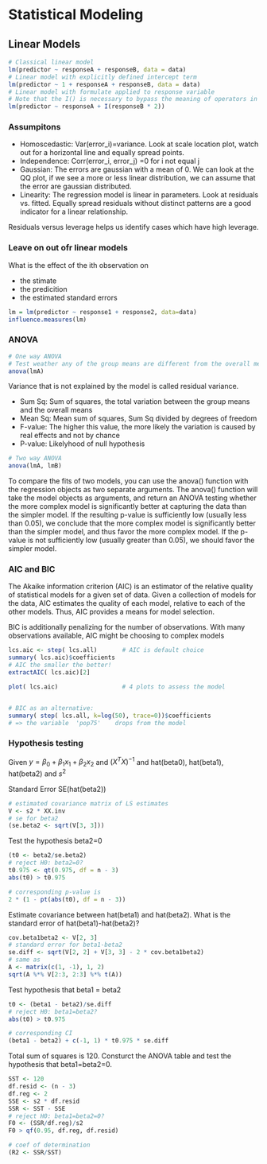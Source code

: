 # Statistical Modeling

## Linear Models

```R
# Classical linear model
lm(predictor ~ responseA + responseB, data = data)
# Linear model with explicitly defined intercept term
lm(predictor ~ 1 + responseA + responseB, data = data)
# Linear model with formulate applied to response variable
# Note that the I() is necessary to bypass the meaning of operators in the context of the LM formula
lm(predictor ~ responseA + I(responseB * 2))

````

### Assumpitons

- Homoscedastic: Var(error_i)=variance. Look at scale location plot, watch out for a horizontal line and equally spread points.
- Independence: Corr(error_i, error_j) =0 for i not equal j
- Gaussian: The errors are gaussian with a mean of 0. We can look at the QQ plot, if we see a more or less linear distribution, we can assume that the error are gaussian distributed.
- Linearity: The regression model is linear in parameters. Look at residuals vs. fitted. Equally spread residuals without distinct patterns are a good indicator for a linear relationship.

Residuals versus leverage helps us identify cases which have high leverage.


### Leave on out ofr linear models

What is the effect of the ith observation on
 - the stimate
 - the predicition
 - the estimated standard errors

```R
lm = lm(predictor ~ response1 + response2, data=data)
influence.measures(lm)

```

### ANOVA

```R
# One way ANOVA
# Test weather any of the group means are different from the overall mean of the data
anova(lmA)
```

Variance that is not explained by the model is called residual variance.

- Sum Sq: Sum of squares, the total variation between the group means and the overall means
- Mean Sq: Mean sum of squares, Sum Sq divided by degrees of freedom
- F-value: The higher this value, the more likely the variation is caused by real effects and not by chance
- P-value: Likelyhood of null hypothesis

```R
# Two way ANOVA
anova(lmA, lmB)

```

To compare the fits of two models, you can use the anova() function with the regression objects as two separate arguments. The anova() function will take the model objects as arguments, and return an ANOVA testing whether the more complex model is significantly better at capturing the data than the simpler model. If the resulting p-value is sufficiently low (usually less than 0.05), we conclude that the more complex model is significantly better than the simpler model, and thus favor the more complex model. If the p-value is not sufficiently low (usually greater than 0.05), we should favor the simpler model.



### AIC and BIC


The Akaike information criterion (AIC) is an estimator of the relative quality of statistical models for a given set of data. Given a collection of models for the data, AIC estimates the quality of each model, relative to each of the other models. Thus, AIC provides a means for model selection.

BIC is additionally penalizing for the number of observations. With many observations available, AIC might be choosing to complex models



```R
lcs.aic <- step( lcs.all)       # AIC is default choice
summary( lcs.aic)$coefficients
# AIC the smaller the better!
extractAIC( lcs.aic)[2]

plot( lcs.aic)                  # 4 plots to assess the model


# BIC as an alternative: 
summary( step( lcs.all, k=log(50), trace=0))$coefficients
# => the variable  'pop75'    drops from the model
```      
      
### Hypothesis testing

Given $y=\beta_0 + \beta_1 x_1 + \beta_2 x_2$ and $(X^TX)^{-1}$ and hat(beta0), hat(beta1), hat(beta2) and $s^2$

Standard Error SE(hat(beta2))
```R
# estimated covariance matrix of LS estimates
V <- s2 * XX.inv
# se for beta2
(se.beta2 <- sqrt(V[3, 3]))
````

Test the hypothesis beta2=0

````R
(t0 <- beta2/se.beta2)
# reject H0: beta2=0?
t0.975 <- qt(0.975, df = n - 3)
abs(t0) > t0.975

# corresponding p-value is
2 * (1 - pt(abs(t0), df = n - 3))

`````

Estimate covariance between hat(beta1) and hat(beta2). What is the standard error of hat(beta1)-hat(beta2)?
```R
cov.beta1beta2 <- V[2, 3]
# standard error for beta1-beta2
se.diff <- sqrt(V[2, 2] + V[3, 3] - 2 * cov.beta1beta2)
# same as
A <- matrix(c(1, -1), 1, 2)
sqrt(A %*% V[2:3, 2:3] %*% t(A))
````
Test hypothesis that beta1 = beta2
```R
t0 <- (beta1 - beta2)/se.diff
# reject H0: beta1=beta2?
abs(t0) > t0.975

# corresponding CI
(beta1 - beta2) + c(-1, 1) * t0.975 * se.diff
```

Total sum of squares is 120. Consturct the ANOVA table and test the hypothesis that beta1=beta2=0.
```R
SST <- 120
df.resid <- (n - 3)
df.reg <- 2
SSE <- s2 * df.resid
SSR <- SST - SSE
# reject H0: beta1=beta2=0?
F0 <- (SSR/df.reg)/s2
F0 > qf(0.95, df.reg, df.resid)

# coef of determination
(R2 <- SSR/SST)

```
